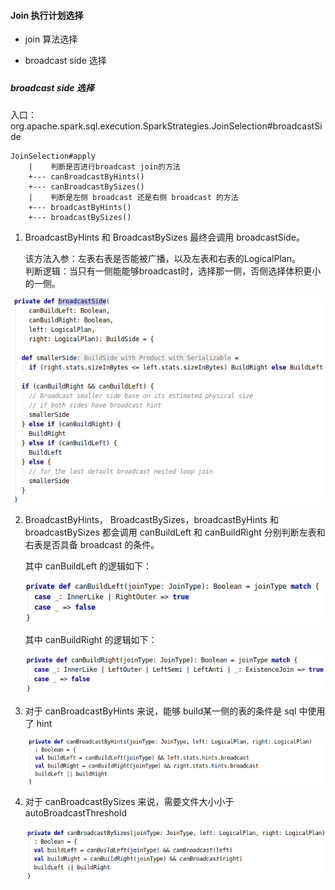 #### Join 执行计划选择

- join 算法选择

- broadcast side 选择

##### 

##### broadcast side 选择

入口：org.apache.spark.sql.execution.SparkStrategies.JoinSelection#broadcastSide

```textile
JoinSelection#apply
    |    判断是否进行broadcast join的方法
    +--- canBroadcastByHints()
    +--- canBroadcastBySizes()
    |    判断是左侧 broadcast 还是右侧 broadcast 的方法
    +--- broadcastByHints()
    +--- broadcastBySizes()

```



1. BroadcastByHints 和 BroadcastBySizes 最终会调用 broadcastSide。<br>
   
   该方法入参：左表右表是否能被广播，以及左表和右表的LogicalPlan。<br>判断逻辑：当只有一侧能能够broadcast时，选择那一侧，否侧选择体积更小的一侧。

![](img/BroadcastSide_SourceCode.png)

2. BroadcastByHints， BroadcastBySizes，broadcastByHints 和 broadcastBySizes 都会调用 canBuildLeft 和 canBuildRight 分别判断左表和右表是否具备 broadcast 的条件。<br>
   
   其中 canBuildLeft 的逻辑如下：
   
   ![](img/canBuildLeft_SourceCode.png)
   
   其中 canBuildRight 的逻辑如下：
   
   ![](img/canBuildRight_SourceCode.png)
   
   
3. 对于 canBroadcastByHints 来说，能够 build某一侧的表的条件是 sql 中使用了 hint
   
   ![](img/canBroadcastByHints_SourceCode.png)
4. 对于 canBroadcastBySizes 来说，需要文件大小小于 autoBroadcastThreshold
   
   ![](img/canBroadcastBySizes_SourceCode.png)


